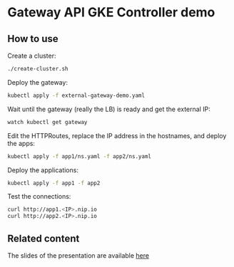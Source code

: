 # Gateway API GKE Controller demo

## How to use

Create a cluster:

```sh
./create-cluster.sh
```

Deploy the gateway:

```sh
kubectl apply -f external-gateway-demo.yaml
```

Wait until the gateway (really the LB) is ready and get the external IP:

```sh
watch kubectl get gateway
```

Edit the HTTPRoutes, replace the IP address in the hostnames, and deploy the apps:

```sh
kubectl apply -f app1/ns.yaml -f app2/ns.yaml
```

Deploy the applications:

```sh
kubectl apply -f app1 -f app2
```

Test the connections:

```sh
curl http://app1.<IP>.nip.io
curl http://app2.<IP>.nip.io
```

## Related content

The slides of the presentation are available [here](https://docs.google.com/presentation/d/1p-heSfxrXyVzvBwMnpDUJZpOYtIJBN_H-MkDcowllmA/edit?usp=sharing)

